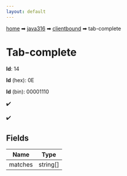 ```yaml
---
layout: default
---
```


[home](/) ➡ [java316](/protocol/java316) ➡ [clientbound](/protocol/java316/clientbound) ➡ tab-complete

# Tab-complete

**Id**: 14

**Id** (hex): 0E

**Id** (bin): 00001110

✔️

✔️

## Fields

Name | Type
---|---
matches | string[]

